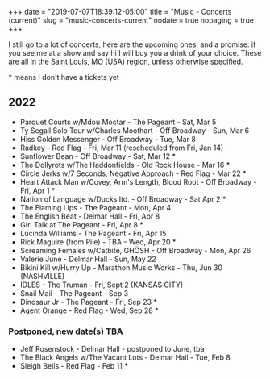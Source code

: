 +++
date = "2019-07-07T18:39:12-05:00"
title = "Music - Concerts (current)"
slug = "music-concerts-current"
nodate = true
nopaging = true
+++

I still go to a lot of concerts, here are the upcoming ones, and a promise: if you see me at a show and say hi I will buy you a drink of your choice. These are all in the Saint Louis, MO (USA) region, unless otherwise specified. 

\* means I don't have a tickets yet

## 2022

* Parquet Courts w/Mdou Moctar - The Pageant - Sat, Mar 5
* Ty Segall Solo Tour w/Charles Moothart - Off Broadway - Sun, Mar 6
* Hiss Golden Messenger - Off Broadway - Tue, Mar 8
* Radkey - Red Flag - Fri, Mar 11 (rescheduled from Fri, Jan 14) 
* Sunflower Bean - Off Broadway - Sat, Mar 12 *
* The Dollyrots w/The Haddonfields - Old Rock House - Mar 16 *
* Circle Jerks w/7 Seconds, Negative Approach - Red Flag - Mar 22 *
* Heart Attack Man w/Covey, Arm's Length, Blood Root - Off Broadway - Fri, Apr 1 *
* Nation of Language w/Ducks ltd. - Off Broadway - Sat Apr 2 *
* The Flaming Lips - The Pageant - Mon, Apr 4
* The English Beat - Delmar Hall - Fri, Apr 8
* Girl Talk at The Pageant - Fri, Apr 8 *
* Lucinda Williams - The Pageant - Fri, Apr 15
* Rick Maguire (from Pile) - TBA - Wed, Apr 20 *
* Screaming Females w/Catbite, GHÖSH - Off Broadway - Mon, Apr 26
* Valerie June - Delmar Hall - Sun, May 22
* Bikini Kill w/Hurry Up - Marathon Music Works - Thu, Jun 30 (NASHVILLE)
* IDLES - The Truman - Fri, Sept 2 (KANSAS CITY)
* Snail Mail - The Pageant - Sep 3
* Dinosaur Jr - The Pageant - Fri, Sep 23 *
* Agent Orange - Red Flag - Wed, Sep 28 *

### Postponed, new date(s) TBA

* Jeff Rosenstock - Delmar Hall - postponed to June, tba
* The Black Angels w/The Vacant Lots - Delmar Hall - Tue, Feb 8
* Sleigh Bells - Red Flag - Feb 11 *
